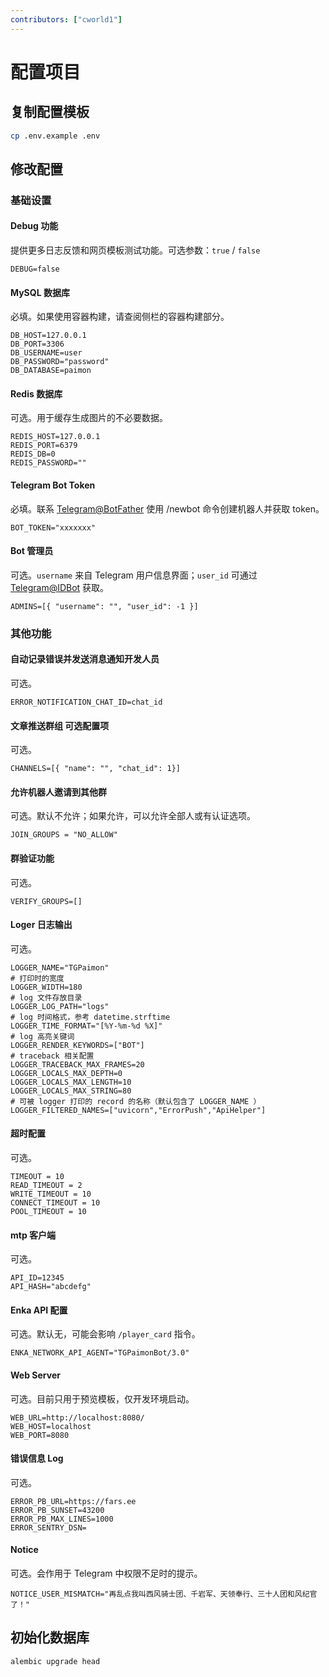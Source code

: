 ```yaml
---
contributors: ["cworld1"]
---
```


# 配置项目

## 复制配置模板

```bash
cp .env.example .env
```

## 修改配置

### 基础设置

#### Debug 功能

提供更多日志反馈和网页模板测试功能。可选参数：`true` / `false`

```env
DEBUG=false
```

#### MySQL 数据库

必填。如果使用容器构建，请查阅侧栏的容器构建部分。

```env
DB_HOST=127.0.0.1
DB_PORT=3306
DB_USERNAME=user
DB_PASSWORD="password"
DB_DATABASE=paimon
```

#### Redis 数据库

可选。用于缓存生成图片的不必要数据。

```env
REDIS_HOST=127.0.0.1
REDIS_PORT=6379
REDIS_DB=0
REDIS_PASSWORD=""
```

#### Telegram Bot Token

必填。联系 [Telegram@BotFather](https://t.me/BotFather) 使用 /newbot 命令创建机器人并获取 token。

```env
BOT_TOKEN="xxxxxxx"
```

#### Bot 管理员

可选。`username` 来自 Telegram 用户信息界面；`user_id` 可通过 [Telegram@IDBot](https://t.me/username_to_id_bot) 获取。

```env
ADMINS=[{ "username": "", "user_id": -1 }]
```

### 其他功能

#### 自动记录错误并发送消息通知开发人员

可选。

```env
ERROR_NOTIFICATION_CHAT_ID=chat_id
```

#### 文章推送群组 可选配置项

可选。

```env
CHANNELS=[{ "name": "", "chat_id": 1}]
```

#### 允许机器人邀请到其他群

可选。默认不允许；如果允许，可以允许全部人或有认证选项。

```env
JOIN_GROUPS = "NO_ALLOW"
```

#### 群验证功能

可选。

```env
VERIFY_GROUPS=[]
```

#### Loger 日志输出

可选。

```env
LOGGER_NAME="TGPaimon"
# 打印时的宽度
LOGGER_WIDTH=180
# log 文件存放目录
LOGGER_LOG_PATH="logs"
# log 时间格式，参考 datetime.strftime
LOGGER_TIME_FORMAT="[%Y-%m-%d %X]"
# log 高亮关键词
LOGGER_RENDER_KEYWORDS=["BOT"]
# traceback 相关配置
LOGGER_TRACEBACK_MAX_FRAMES=20
LOGGER_LOCALS_MAX_DEPTH=0
LOGGER_LOCALS_MAX_LENGTH=10
LOGGER_LOCALS_MAX_STRING=80
# 可被 logger 打印的 record 的名称（默认包含了 LOGGER_NAME ）
LOGGER_FILTERED_NAMES=["uvicorn","ErrorPush","ApiHelper"]
```

#### 超时配置

可选。

```env
TIMEOUT = 10
READ_TIMEOUT = 2
WRITE_TIMEOUT = 10
CONNECT_TIMEOUT = 10
POOL_TIMEOUT = 10
```

#### mtp 客户端

可选。

```env
API_ID=12345
API_HASH="abcdefg"
```

#### Enka API 配置

可选。默认无，可能会影响 `/player_card` 指令。

```env
ENKA_NETWORK_API_AGENT="TGPaimonBot/3.0"
```

#### Web Server

可选。目前只用于预览模板，仅开发环境启动。

```env
WEB_URL=http://localhost:8080/
WEB_HOST=localhost
WEB_PORT=8080
```

#### 错误信息 Log

可选。

```env
ERROR_PB_URL=https://fars.ee
ERROR_PB_SUNSET=43200
ERROR_PB_MAX_LINES=1000
ERROR_SENTRY_DSN=
```

#### Notice

可选。会作用于 Telegram 中权限不足时的提示。

```env
NOTICE_USER_MISMATCH="再乱点我叫西风骑士团、千岩军、天领奉行、三十人团和风纪官了！"
```

## 初始化数据库

```bash
alembic upgrade head
```
